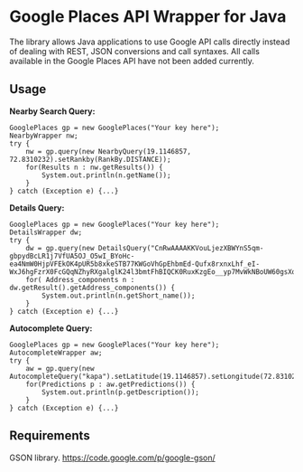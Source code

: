 Google Places API Wrapper for Java
===================================
The library allows Java applications to use Google API calls directly instead of dealing with REST, JSON conversions and call syntaxes.
All calls available in the Google Places API have not been added currently.

Usage
-----------
**Nearby Search Query:**

	GooglePlaces gp = new GooglePlaces("Your key here");
	NearbyWrapper nw;
	try {
		nw = gp.query(new NearbyQuery(19.1146857, 72.8310232).setRankby(RankBy.DISTANCE));
		for(Results n : nw.getResults()) {
			System.out.println(n.getName());
		}
	} catch (Exception e) {...}

**Details Query:**

	GooglePlaces gp = new GooglePlaces("Your key here");
	DetailsWrapper dw;
	try {
		dw = gp.query(new DetailsQuery("CnRwAAAAKKVouLjezXBWYnS5qm-gbpydBcLR1j7VfUA5OJ_O5wI_BYoHc-ea4NmW0HjpVFEkOK4pUR5b8xkeSTB77KWGoVhGpEhbmEd-Qufx8rxnxLhf_eI-WxJ6hgFzrX0FcGQqNZhyRXgalglK24l3bmtFhBIQCK0RuxKzgEo__yp7MvWkNBoUW60gsXqqEqmi5gx_FCjNfCzCa0o"));
		for( Address_components n : dw.getResult().getAddress_components()) {
			System.out.println(n.getShort_name());
		}
	} catch (Exception e) {...}

**Autocomplete Query:**

	GooglePlaces gp = new GooglePlaces("Your key here");
	AutocompleteWrapper aw;
	try {
		aw = gp.query(new AutocompleteQuery("kapa").setLatitude(19.1146857).setLongitude(72.8310232).setRadius(90000).setComponents("country:in"));
		for(Predictions p : aw.getPredictions()) {
			System.out.println(p.getDescription());
		}
	} catch (Exception e) {...}

Requirements
------------
GSON library. https://code.google.com/p/google-gson/